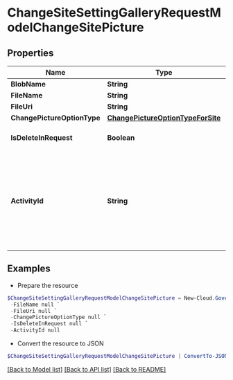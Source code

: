 # ChangeSiteSettingGalleryRequestModelChangeSitePicture
## Properties

Name | Type | Description | Notes
------------ | ------------- | ------------- | -------------
**BlobName** | **String** |  | [optional] 
**FileName** | **String** |  | [optional] 
**FileUri** | **String** |  | [optional] 
**ChangePictureOptionType** | [**ChangePictureOptionTypeForSite**](ChangePictureOptionTypeForSite.md) |  | [optional] 
**IsDeleteInRequest** | **Boolean** |  | [optional] [default to $false]
**ActivityId** | **String** | An unique identifier for the activity which can be used to find configuration in the dynamic service if it is assign by IT | [optional] 

## Examples

- Prepare the resource
```powershell
$ChangeSiteSettingGalleryRequestModelChangeSitePicture = New-Cloud.Governance.ClientChangeSiteSettingGalleryRequestModelChangeSitePicture  -BlobName null `
 -FileName null `
 -FileUri null `
 -ChangePictureOptionType null `
 -IsDeleteInRequest null `
 -ActivityId null
```

- Convert the resource to JSON
```powershell
$ChangeSiteSettingGalleryRequestModelChangeSitePicture | ConvertTo-JSON
```

[[Back to Model list]](../README.md#documentation-for-models) [[Back to API list]](../README.md#documentation-for-api-endpoints) [[Back to README]](../README.md)

